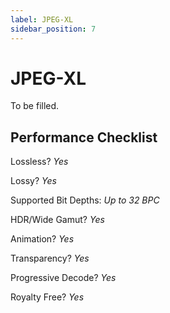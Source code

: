 ```yaml
---
label: JPEG-XL
sidebar_position: 7
---
```


# JPEG-XL

To be filled.

## Performance Checklist

Lossless? *Yes*

Lossy? *Yes*

Supported Bit Depths:
*Up to 32 BPC*

HDR/Wide Gamut? *Yes*

Animation? *Yes*

Transparency? *Yes*

Progressive Decode? *Yes*

Royalty Free? *Yes*